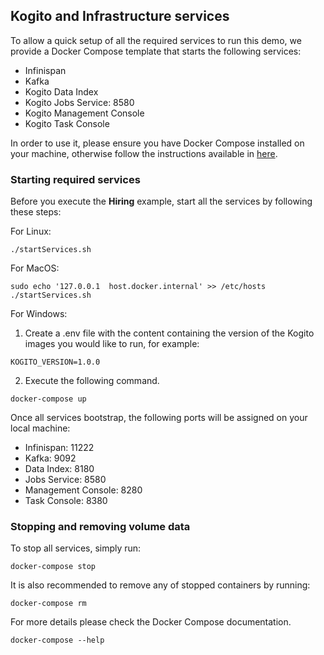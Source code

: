 ## Kogito and Infrastructure services

To allow a quick setup of all the required services to run this demo, we provide a Docker Compose template that starts the following services:
- Infinispan
- Kafka
- Kogito Data Index
- Kogito Jobs Service: 8580
- Kogito Management Console
- Kogito Task Console

In order to use it, please ensure you have Docker Compose installed on your machine, otherwise follow the instructions available
 in [here](https://docs.docker.com/compose/install/).
 
### Starting required services

  Before you execute the **Hiring** example, start all the services by following these steps:

  For Linux:

    ./startServices.sh

  For MacOS:

    sudo echo '127.0.0.1  host.docker.internal' >> /etc/hosts
    ./startServices.sh


  For Windows:
   
  1. Create a .env file with the content containing the version of the Kogito images you would like to run, 
  for example:

    KOGITO_VERSION=1.0.0

  2. Execute the following command. 

    docker-compose up

  Once all services bootstrap, the following ports will be assigned on your local machine:
  - Infinispan: 11222
  - Kafka: 9092
  - Data Index: 8180
  - Jobs Service: 8580
  - Management Console: 8280
  - Task Console: 8380

### Stopping and removing volume data
  
  To stop all services, simply run:

    docker-compose stop

  It is also recommended to remove any of stopped containers by running:
  
    docker-compose rm
    
  For more details please check the Docker Compose documentation.
  
    docker-compose --help
